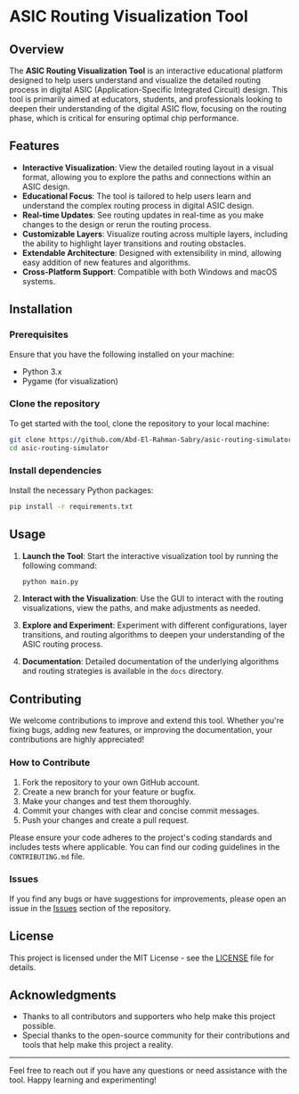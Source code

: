 
# ASIC Routing Visualization Tool

## Overview

The **ASIC Routing Visualization Tool** is an interactive educational platform designed to help users understand and visualize the detailed routing process in digital ASIC (Application-Specific Integrated Circuit) design. This tool is primarily aimed at educators, students, and professionals looking to deepen their understanding of the digital ASIC flow, focusing on the routing phase, which is critical for ensuring optimal chip performance.

## Features

- **Interactive Visualization**: View the detailed routing layout in a visual format, allowing you to explore the paths and connections within an ASIC design.
- **Educational Focus**: The tool is tailored to help users learn and understand the complex routing process in digital ASIC design.
- **Real-time Updates**: See routing updates in real-time as you make changes to the design or rerun the routing process.
- **Customizable Layers**: Visualize routing across multiple layers, including the ability to highlight layer transitions and routing obstacles.
- **Extendable Architecture**: Designed with extensibility in mind, allowing easy addition of new features and algorithms.
- **Cross-Platform Support**: Compatible with both Windows and macOS systems.

## Installation

### Prerequisites

Ensure that you have the following installed on your machine:

- Python 3.x
- Pygame (for visualization)


### Clone the repository

To get started with the tool, clone the repository to your local machine:

```bash
git clone https://github.com/Abd-El-Rahman-Sabry/asic-routing-simulator.git
cd asic-routing-simulator
```

### Install dependencies

Install the necessary Python packages:

```bash
pip install -r requirements.txt
```

## Usage

1. **Launch the Tool**: Start the interactive visualization tool by running the following command:

    ```bash
    python main.py
    ```

2. **Interact with the Visualization**: Use the GUI to interact with the routing visualizations, view the paths, and make adjustments as needed.

3. **Explore and Experiment**: Experiment with different configurations, layer transitions, and routing algorithms to deepen your understanding of the ASIC routing process.

4. **Documentation**: Detailed documentation of the underlying algorithms and routing strategies is available in the `docs` directory.

## Contributing

We welcome contributions to improve and extend this tool. Whether you're fixing bugs, adding new features, or improving the documentation, your contributions are highly appreciated!

### How to Contribute

1. Fork the repository to your own GitHub account.
2. Create a new branch for your feature or bugfix.
3. Make your changes and test them thoroughly.
4. Commit your changes with clear and concise commit messages.
5. Push your changes and create a pull request.

Please ensure your code adheres to the project's coding standards and includes tests where applicable. You can find our coding guidelines in the `CONTRIBUTING.md` file.

### Issues

If you find any bugs or have suggestions for improvements, please open an issue in the [Issues](https://github.com/your-username/asic-routing-simulator/issues) section of the repository.

## License

This project is licensed under the MIT License - see the [LICENSE](LICENSE) file for details.

## Acknowledgments

- Thanks to all contributors and supporters who help make this project possible.
- Special thanks to the open-source community for their contributions and tools that help make this project a reality.

---

Feel free to reach out if you have any questions or need assistance with the tool. Happy learning and experimenting!
